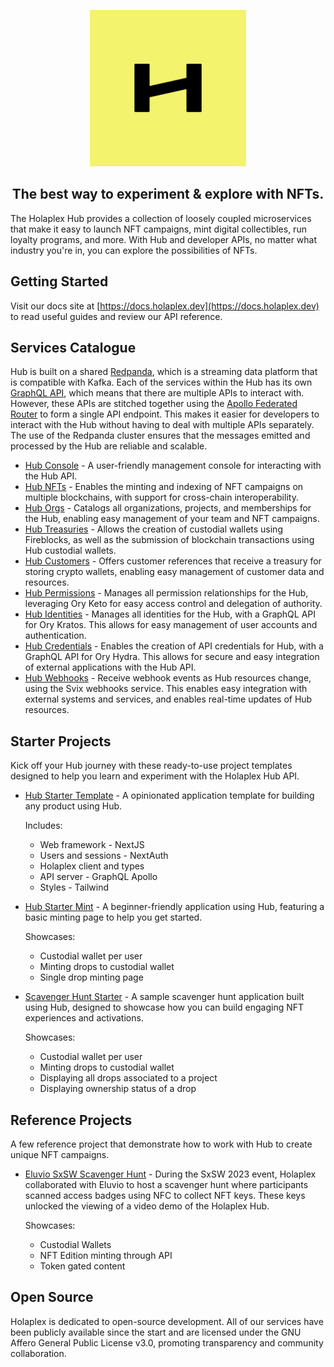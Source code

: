 
<p align="center">
  <img src="img/holaplex-avatar.png" width="250px" />
</p>

<h2 align="center">The best way to experiment & explore with NFTs.</h2>

The Holaplex Hub provides a collection of loosely coupled microservices that make it easy to launch NFT campaigns, mint digital collectibles, run loyalty programs, and more. With Hub and developer APIs, no matter what industry you're in, you can explore the possibilities of NFTs.

## Getting Started

Visit our docs site at [https://docs.holaplex.dev](https://docs.holaplex.dev) to read useful guides and review our API reference.

## Services Catalogue

Hub is built on a shared [Redpanda](https://redpanda.com/), which is a streaming data platform that is compatible with Kafka. Each of the services within the Hub has its own [GraphQL API](https://graphql.org/), which means that there are multiple APIs to interact with. However, these APIs are stitched together using the [Apollo Federated Router](https://www.apollographql.com/docs/router/) to form a single API endpoint. This makes it easier for developers to interact with the Hub without having to deal with multiple APIs separately. The use of the Redpanda cluster ensures that the messages emitted and processed by the Hub are reliable and scalable.

- [Hub Console](https://github.com/holaplex/hub) - A user-friendly management console for interacting with the Hub API.
- [Hub NFTs](https://github.com/holaplex/hub-nfts) -  Enables the minting and indexing of NFT campaigns on multiple blockchains, with support for cross-chain interoperability.
- [Hub Orgs](https://github.com/holaplex/hub-orgs) - Catalogs all organizations, projects, and memberships for the Hub, enabling easy management of your team and NFT campaigns.
- [Hub Treasuries](https://github.com/holaplex/hub-orgs) - Allows the creation of custodial wallets using Fireblocks, as well as the submission of blockchain transactions using Hub custodial wallets.
- [Hub Customers](https://github.com/holaplex/hub-customers) - Offers customer references that receive a treasury for storing crypto wallets, enabling easy management of customer data and resources.
- [Hub Permissions](https://github.com/holaplex/hub-permissions) - Manages all permission relationships for the Hub, leveraging Ory Keto for easy access control and delegation of authority.
- [Hub Identities](https://github.com/holaplex/hub-identities) - Manages all identities for the Hub, with a GraphQL API for Ory Kratos. This allows for easy management of user accounts and authentication.
- [Hub Credentials](https://github.com/holaplex/hub-credentials) - Enables the creation of API credentials for Hub, with a GraphQL API for Ory Hydra. This allows for secure and easy integration of external applications with the Hub API.
- [Hub Webhooks](https://github.com/holaplex/hub-webhooks) - Receive webhook events as Hub resources change, using the Svix webhooks service. This enables easy integration with external systems and services, and enables real-time updates of Hub resources.

## Starter Projects 

Kick off your Hub journey with these ready-to-use project templates designed to help you learn and experiment with the Holaplex Hub API.

- [Hub Starter Template](https://github.com/holaplex/hub-starter) - A opinionated application template for building any product using Hub.

  Includes:
    - Web framework - NextJS
    - Users and sessions - NextAuth
    - Holaplex client and types
    - API server - GraphQL Apollo
    - Styles - Tailwind



- [Hub Starter Mint](https://github.com/holaplex/hub-starter-mint) - A beginner-friendly application using Hub, featuring a basic minting page to help you get started.  

   Showcases:
    - Custodial wallet per user
    - Minting drops to custodial wallet
    - Single drop minting page

- [Scavenger Hunt Starter](https://github.com/holaplex/hub-starter-scavenger) - A sample scavenger hunt application built using Hub, designed to showcase how you can build engaging NFT experiences and activations.

  Showcases: 
    - Custodial wallet per user
    - Minting drops to custodial wallet
    - Displaying all drops associated to a project
    - Displaying ownership status of a drop




## Reference Projects

A few reference project that demonstrate how to work with Hub to create unique NFT campaigns.

- [Eluvio SxSW Scavenger Hunt](https://github.com/holaplex/eluvio-sxsw) - During the SxSW 2023 event, Holaplex collaborated with Eluvio to host a scavenger hunt where participants scanned access badges using NFC to collect NFT keys. These keys unlocked the viewing of a video demo of the Holaplex Hub.

  Showcases:
    - Custodial Wallets
    - NFT Edition minting through API
    - Token gated content

## Open Source

Holaplex is dedicated to open-source development. All of our services have been publicly available since the start and are licensed under the GNU Affero General Public License v3.0, promoting transparency and community collaboration.
